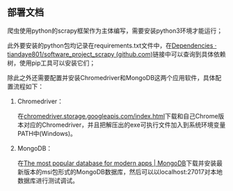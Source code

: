 ## 部署文档

爬虫使用python的scrapy框架作为主体编写，需要安装python3环境才能运行；

此外要安装的python包均记录在requirements.txt文件中，在[Dependencies · tiandaye801/software_project_scrapy (github.com)](https://github.com/tiandaye801/software_project_scrapy/network/dependencies)链接中可以查询到具体依赖树，使用pip工具可以安装它们；

除此之外还需要配置并安装Chromedriver和MongoDB这两个应用软件，具体配置流程如下：

1. Chromedriver：

   在[chromedriver.storage.googleapis.com/index.html](http://chromedriver.storage.googleapis.com/index.html)下载和自己Chrome版本对应的Chromedriver，并且把解压出的exe可执行文件加入到系统环境变量PATH中(Windows)。

2. MongoDB：

   在[The most popular database for modern apps | MongoDB](https://www.mongodb.com/)下载并安装最新版本的msi包形式的MongoDB数据库，然后可以以localhost:27017对本地数据库进行测试调试。

